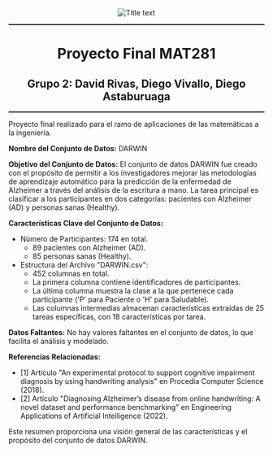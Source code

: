 <center><img src="https://matematica.usm.cl/wp-content/themes/dmatUSM/assets/img/logoDMAT2.png" title="Title text" /></center>
<hr style="height:2px;border:none"/>
<h1 align='center'> Proyecto Final MAT281</h1>
<h2 align='center'> Grupo 2: David Rivas, Diego Vivallo, Diego Astaburuaga</h2>
<hr style="height:2px;border:none"/>
 Proyecto final realizado para el ramo de aplicaciones de las matemáticas a la ingeniería.

**Nombre del Conjunto de Datos:** DARWIN

**Objetivo del Conjunto de Datos:** El conjunto de datos DARWIN fue creado con el propósito de permitir a los investigadores mejorar las metodologías de aprendizaje automático para la predicción de la enfermedad de Alzheimer a través del análisis de la escritura a mano. La tarea principal es clasificar a los participantes en dos categorías: pacientes con Alzheimer (AD) y personas sanas (Healthy).

**Características Clave del Conjunto de Datos:**
- Número de Participantes: 174 en total.
   - 89 pacientes con Alzheimer (AD).
   - 85 personas sanas (Healthy).
- Estructura del Archivo "DARWIN.csv":
   - 452 columnas en total.
   - La primera columna contiene identificadores de participantes.
   - La última columna muestra la clase a la que pertenece cada participante ('P' para Paciente o 'H' para Saludable).
   - Las columnas intermedias almacenan características extraídas de 25 tareas específicas, con 18 características por tarea.

**Datos Faltantes:** No hay valores faltantes en el conjunto de datos, lo que facilita el análisis y modelado.

**Referencias Relacionadas:**
- [1] Artículo "An experimental protocol to support cognitive impairment diagnosis by using handwriting analysis" en Procedia Computer Science (2018).
- [2] Artículo "Diagnosing Alzheimer’s disease from online handwriting: A novel dataset and performance benchmarking" en Engineering Applications of Artificial Intelligence (2022).

Este resumen proporciona una visión general de las características y el propósito del conjunto de datos DARWIN.
